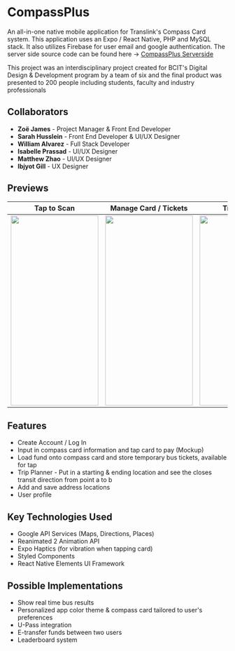 # CompassPlus

An all-in-one native mobile application for Translink's Compass Card system. This application uses an Expo / React Native, PHP and MySQL stack. It also utilizes Firebase for user email and google authentication. The server side source code can be found here -> [CompassPlus Serverside](https://github.com/wilyyy/CompassPlus-Serverside)

This project was an interdisciplinary project created for BCIT's Digital Design & Development program by a team of six and the final product was presented to 200 people including students, faculty and industry professionals

## Collaborators
- **Zoë James** - Project Manager & Front End Developer
- **Sarah Husslein** - Front End Developer & UI/UX Designer
- **William Alvarez** - Full Stack Developer
- **Isabelle Prassad** - UI/UX Designer
- **Matthew Zhao** - UI/UX Designer
- **Ibjyot Gill** - UX Designer

## Previews
Tap to Scan            |  Manage Card / Tickets  |  Trip Planner 
:-------------------------:|:-------------------------:|:-------------------------:
<img src="https://media.giphy.com/media/MnmYbfuA9ULhJwQnrH/giphy.gif" width="200" height="433" />  |  <img src="https://media.giphy.com/media/aY3WzzmU7m6jYQTjoy/giphy.gif" width="200" height="433" /> |  <img src="https://media.giphy.com/media/FsS49gY5urfgc7t6FX/giphy.gif" width="200" height="433" /> 

## Features 
- Create Account / Log In
- Input in compass card information and tap card to pay (Mockup)
- Load fund onto compass card and store temporary bus tickets, available for tap
- Trip Planner - Put in a starting & ending location and see the closes transit direction from point a to b
- Add and save address locations
- User profile

## Key Technologies Used
- Google API Services (Maps, Directions, Places)
- Reanimated 2 Animation API
- Expo Haptics (for vibration when tapping card)
- Styled Components
- React Native Elements UI Framework

## Possible Implementations
- Show real time bus results
- Personalized app color theme & compass card tailored to user's preferences
- U-Pass integration
- E-transfer funds between two users
- Leaderboard system
